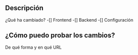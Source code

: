 ## Descripción
¿Qué ha cambiado?
-[] Frontend
-[] Backend
-[] Configuración

## ¿Cómo puedo probar los cambios?
De qué forma y en qué URL
